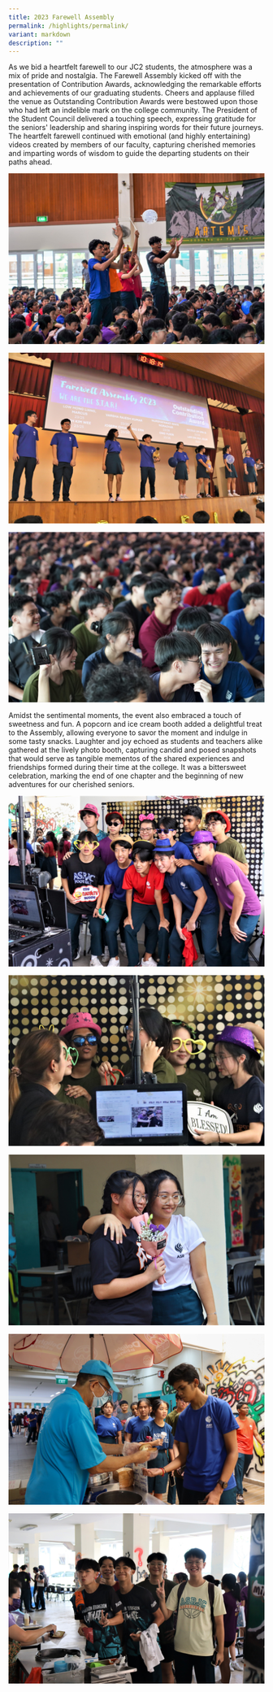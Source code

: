 ```yaml
---
title: 2023 Farewell Assembly
permalink: /highlights/permalink/
variant: markdown
description: ""
---
```

As we bid a heartfelt farewell to our JC2 students, the atmosphere was a mix of pride and nostalgia. The Farewell Assembly kicked off with the presentation of Contribution Awards, acknowledging the remarkable efforts and achievements of our graduating students. Cheers and applause filled the venue as Outstanding Contribution Awards were bestowed upon those who had left an indelible mark on the college community. The President of the Student Council delivered a touching speech, expressing gratitude for the seniors' leadership and sharing inspiring words for their future journeys. The heartfelt farewell continued with emotional (and highly entertaining) videos created by members of our faculty, capturing cherished memories and imparting words of wisdom to guide the departing students on their paths ahead.

 ![](/images/copy%20of%20dsc012711.jpg)
 
 ![](/images/img_9844a.JPG)
 
 ![](/images/dsc00516aa.JPG)

Amidst the sentimental moments, the event also embraced a touch of sweetness and fun. A popcorn and ice cream booth added a delightful treat to the Assembly, allowing everyone to savor the moment and indulge in some tasty snacks. Laughter and joy echoed as students and teachers alike gathered at the lively photo booth, capturing candid and posed snapshots that would serve as tangible mementos of the shared experiences and friendships formed during their time at the college. It was a bittersweet celebration, marking the end of one chapter and the beginning of new adventures for our cherished seniors.


 ![](/images/copy%20of%20copy%20of%20img_0091a.jpg)
 
 ![](/images/img_0116aa.JPG)
 
 ![](/images/copy%20of%20img_0140.jpg) 
 
 ![](/images/copy%20of%20img_0031.jpg)
 
 ![](/images/copy%20of%20img_0106aa.JPG)
 
 
 
 